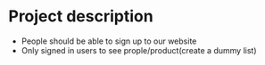 # Project description
- People should be able to sign up to our website
- Only signed in users to see prople/product(create a dummy list)